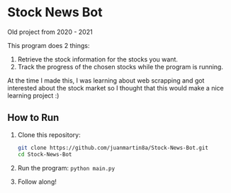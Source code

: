 # Stock News Bot
Old project from 2020 - 2021

This program does 2 things:
1. Retrieve the stock information for the stocks you want.
2. Track the progress of the chosen stocks while the program is running.

At the time I made this, I was learning about web scrapping and got interested about the stock market so I thought that this would make a nice learning project :)

## How to Run

  1. Clone this repository:
     ```bash
     git clone https://github.com/juanmartin8a/Stock-News-Bot.git
     cd Stock-News-Bot

  2. Run the program: `python main.py`

  3. Follow along!
